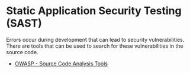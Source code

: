# Static Application Security Testing (SAST)

Errors occur during development that can lead to security vulnerabilities. There are tools that can be used to search for these vulnerabilities in the source code.

- [OWASP - Source Code Analysis Tools](https://owasp.org/www-community/Source_Code_Analysis_Tools)
